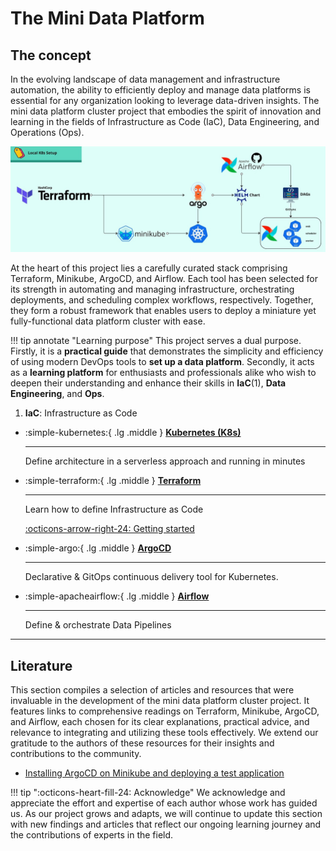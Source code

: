 # The Mini Data Platform
## The concept

In the evolving landscape of data management and infrastructure automation, the ability to efficiently deploy and manage
data platforms is essential for any organization looking to leverage data-driven insights.
The mini data platform cluster project that embodies the spirit of innovation and learning in the fields of
Infrastructure as Code (IaC), Data Engineering, and Operations (Ops).

![Mini-DataPlatformConcept](images/concept.jpg)

At the heart of this project lies a carefully curated stack comprising Terraform, Minikube, ArgoCD, and Airflow.
Each tool has been selected for its strength in automating and managing infrastructure, orchestrating deployments, and
scheduling complex workflows, respectively. Together, they form a robust framework that enables users to deploy a
miniature yet fully-functional data platform cluster with ease.

!!! tip annotate "Learning purpose"
    This project serves a dual purpose. Firstly, it is a **practical guide** that demonstrates the simplicity and
    efficiency of using modern DevOps tools to **set up a data platform**. Secondly, it acts as a **learning platform**
    for enthusiasts and professionals alike who wish to deepen their understanding and enhance their skills
    in **IaC**(1), **Data Engineering**, and **Ops**.

1. **IaC**: Infrastructure as Code

<div class="grid cards" markdown>

-   :simple-kubernetes:{ .lg .middle } __[Kubernetes (K8s)](https://kubernetes.io/)__

    ---

    Define architecture in a serverless approach
    and running in minutes

-   :simple-terraform:{ .lg .middle } __[Terraform](https://www.terraform.io/)__

    ---

    Learn how to define Infrastructure as Code

    [:octicons-arrow-right-24: Getting started](terraform/main)

-   :simple-argo:{ .lg .middle } __[ArgoCD](https://argo-cd.readthedocs.io)__

    ---

    Declarative & GitOps continuous delivery tool for Kubernetes.

-   :simple-apacheairflow:{ .lg .middle } __[Airflow](https://airflow.apache.org/)__

    ---

    Define & orchestrate Data Pipelines

</div>

---

## Literature

This section compiles a selection of articles and resources that were invaluable in the development of the mini data
platform cluster project. It features links to comprehensive readings on Terraform, Minikube, ArgoCD, and Airflow, each
chosen for its clear explanations, practical advice, and relevance to integrating and utilizing these tools effectively.
We extend our gratitude to the authors of these resources for their insights and contributions to the community.

- [Installing ArgoCD on Minikube and deploying a test application](https://medium.com/@mehmetodabashi/installing-argocd-on-minikube-and-deploying-a-test-application-caa68ec55fbf)

!!! tip ":octicons-heart-fill-24: Acknowledge"
    We acknowledge and appreciate the effort and expertise of each author whose work has guided us. As our project grows and
    adapts, we will continue to update this section with new findings and articles that reflect our ongoing learning journey
    and the contributions of experts in the field.
